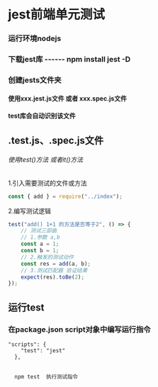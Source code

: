 

# jest前端单元测试

### 运行环境nodejs

### 下载jest库  ------ npm install jest -D

### 创建jests文件夹

#### 		使用xxx.jest.js文件 或者 xxx.spec.js文件	

#### 		 test库会自动识别该文件

## .test.js、.spec.js文件

###### 使用test()方法  或者it()方法

1.引入需要测试的文件或方法

```js
const { add } = require("../index");
```

2.编写测试逻辑

```js
test("add() 1+1 的方法是否等于2", () => {
    // 测试三部曲
    // 1.参数 a,b
    const a = 1;
    const b = 1;
    // 2.触发的测试动作 
    const res = add(a, b);
    // 3.测试匹配器 验证结果
    expect(res).toBe(2);
});
```



## 运行test

### 	在package.json script对象中编写运行指令

```
"scripts": {
    "test": "jest"
  },
  
  
  npm test  执行测试指令
```

